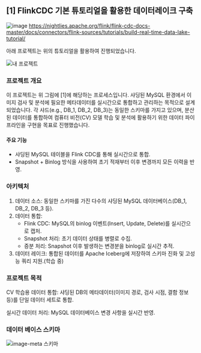 ## [1] FlinkCDC 기본 튜토리얼을 활용한 데이터레이크 구축
![image](https://github.com/user-attachments/assets/fbcaff9a-a7c6-45f6-a6b3-16b1eb3a50a7)
https://nightlies.apache.org/flink/flink-cdc-docs-master/docs/connectors/flink-sources/tutorials/build-real-time-data-lake-tutorial/

아래 프로젝트는 위의 튜토리얼을 활용하여 진행되었습니다.

![내 프로젝트](https://github.com/user-attachments/assets/008efea8-08b7-41e1-8dd9-09adee8de0cb)

### 프로젝트 개요
이 프로젝트는 위 그림에 [1]에 해당하는 프로세스입니다. 샤딩된 MySQL 환경에서 이미지 검사 및 분석에 필요한 메타데이터를 실시간으로 통합하고 관리하는 목적으로 설계되었습니다. 각 샤드(e.g., DB_1, DB_2, DB_3)는 동일한 스키마를 가지고 있으며, 분산된 데이터를 통합하여 컴퓨터 비전(CV) 모델 학습 및 분석에 활용하기 위한 데이터 파이프라인을 구현을 목표로 진행했습니다.
#### 주요 기능
- 샤딩된 MySQL 테이블을 Flink CDC를 통해 실시간으로 통합.
- Snapshot + Binlog 방식을 사용하여 초기 적재부터 이후 변경까지 모든 이력을 반영.


### 아키텍처
1. 데이터 소스: 동일한 스키마를 가진 다수의 샤딩된 MySQL 데이터베이스(DB_1, DB_2, DB_3 등).
2. 데이터 통합:
   - Flink CDC: MySQL의 binlog 이벤트(Insert, Update, Delete)를 실시간으로 캡처.
   - Snapshot 처리: 초기 데이터 상태를 병렬로 수집.
   - 증분 처리: Snapshot 이후 발생하는 변경분을 binlog로 실시간 추적.
3. 데이터 레이크: 통합된 데이터를 Apache Iceberg에 저장하여 스키마 진화 및 고성능 쿼리 지원.(학습 중)

### 프로젝트 목적
CV 학습용 데이터 통합: 샤딩된 DB의 메타데이터(이미지 경로, 검사 시점, 결함 정보 등)를 단일 데이터 세트로 통합.

실시간 데이터 처리: MySQL 데이터베이스 변경 사항을 실시간 반영.


### 데이터 베이스 스키마
![image-meta 스키마](https://github.com/user-attachments/assets/3a950982-04f9-4d5b-885f-05301e69c5f7)
